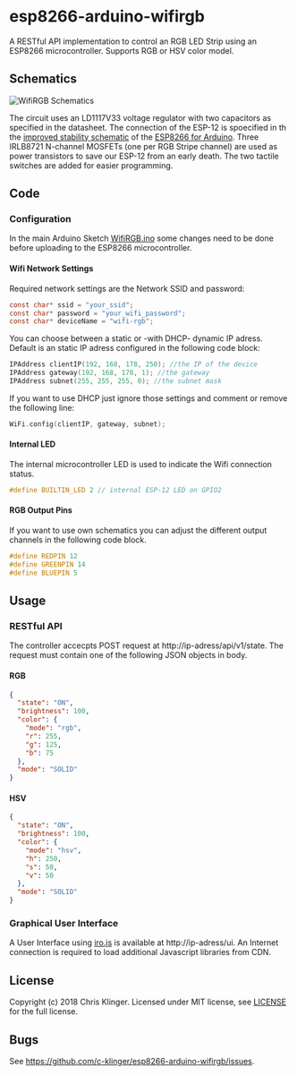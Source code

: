 # esp8266-arduino-wifirgb

A RESTful API implementation to control an RGB LED Strip using an ESP8266 microcontroller. Supports RGB or HSV color model.

## Schematics
![WifiRGB Schematics](https://github.com/c-klinger/esp8266-arduino-wifirgb/raw/master/schematics/wifirgb_schematics.png)

The circuit uses an LD1117V33 voltage regulator with two capacitors as specified in the datasheet. The connection of the ESP-12 is spoecified in th the [improved stability schematic](https://github.com/esp8266/Arduino/blob/master/doc/ESP_improved_stability.png) of the [ESP8266 for Arduino](https://github.com/esp8266/Arduino/). Three IRLB8721 N-channel MOSFETs (one per RGB Stripe channel) are used as power transistors to save our ESP-12 from an early death. The two tactile switches are added for easier programming.

## Code
### Configuration

In the main Arduino Sketch [WifiRGB.ino](https://github.com/c-klinger/esp8266-arduino-wifirgb/blob/master/esp8266-arduino-wifirgb/WifiRGB.ino) some changes need to be done before uploading to the ESP8266 microcontroller.

#### Wifi Network Settings
Required network settings are the Network SSID and password:
```c
const char* ssid = "your_ssid";
const char* password = "your_wifi_password";
const char* deviceName = "wifi-rgb";
```

You can choose between a static or -with DHCP- dynamic IP adress. Default is an static IP adress configured in the following code block:
```c
IPAddress clientIP(192, 168, 178, 250); //the IP of the device
IPAddress gateway(192, 168, 178, 1); //the gateway
IPAddress subnet(255, 255, 255, 0); //the subnet mask
```

If you want to use DHCP just ignore those settings and comment or remove the following line:
```c
WiFi.config(clientIP, gateway, subnet);
```

#### Internal LED
The internal microcontroller LED is used to indicate the Wifi connection status.
```c
#define BUILTIN_LED 2 // internal ESP-12 LED on GPIO2
```

#### RGB Output Pins
If you want to use own schematics you can adjust the different output channels in the following code block.

```c
#define REDPIN 12
#define GREENPIN 14
#define BLUEPIN 5
```

## Usage

### RESTful API

The controller accecpts POST request at http://ip-adress/api/v1/state. The request must contain one of the following JSON objects in body.

#### RGB
```json
{
  "state": "ON",
  "brightness": 100,
  "color": {
    "mode": "rgb",
    "r": 255,
    "g": 125,
    "b": 75
  },
  "mode": "SOLID"
}
```

#### HSV
```json
{
  "state": "ON",
  "brightness": 100,
  "color": {
    "mode": "hsv",
    "h": 250,
    "s": 50,
    "v": 50
  },
  "mode": "SOLID"
}
```

### Graphical User Interface

A User Interface using [iro.js](https://github.com/jaames/iro.js) is available at http://ip-adress/ui. An Internet connection is required to load additional Javascript libraries from CDN.

## License
Copyright (c) 2018 Chris Klinger. Licensed under MIT license, see  [LICENSE](https://github.com/c-klinger/esp8266-arduino-wifirgb/blob/master/LICENSE.md) for the full license.

## Bugs
See <https://github.com/c-klinger/esp8266-arduino-wifirgb/issues>.

